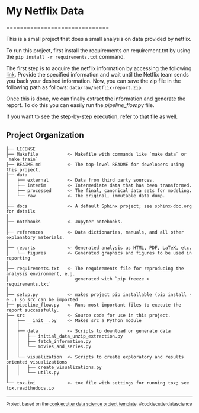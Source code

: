# My Netflix Data
==============================

This is a small project that does a small analysis on data provided by netflix. 

To run this project, first install the requirements on requirement.txt by using the `pip install -r requirements.txt` command.

The first step is to acquire the netflix information by accessing the following [link](https://www.netflix.com/account/getmyinfo). Provide the specified information and wait until the Netflix team sends you back your desired information. 
Now, you can save the zip file in the following path as follows: `data/raw/netflix-report.zip`.

Once this is done, we can finally extract the information and generate the report. To do this you can easily run
the _pipeline_flow.py_ file.

If you want to see the step-by-step execution, refer to that file as well.

Project Organization
------------

    ├── LICENSE
    ├── Makefile           <- Makefile with commands like `make data` or `make train`
    ├── README.md          <- The top-level README for developers using this project.
    ├── data
    │   ├── external       <- Data from third party sources.
    │   ├── interim        <- Intermediate data that has been transformed.
    │   ├── processed      <- The final, canonical data sets for modeling.
    │   └── raw            <- The original, immutable data dump.
    │
    ├── docs               <- A default Sphinx project; see sphinx-doc.org for details
    │
    ├── notebooks          <- Jupyter notebooks. 
    │
    ├── references         <- Data dictionaries, manuals, and all other explanatory materials.
    │
    ├── reports            <- Generated analysis as HTML, PDF, LaTeX, etc.
    │   └── figures        <- Generated graphics and figures to be used in reporting
    │
    ├── requirements.txt   <- The requirements file for reproducing the analysis environment, e.g.
    │                         generated with `pip freeze > requirements.txt`
    │
    ├── setup.py           <- makes project pip installable (pip install -e .) so src can be imported
    ├── pipeline_flow.py   <- Runs most important files to execute the report successfully. 
    ├── src                <- Source code for use in this project.
    │   ├── __init__.py    <- Makes src a Python module
    │   │
    │   ├── data           <- Scripts to download or generate data
    │   │   ├── initial_data_unzip_extraction.py
    │   │   ├── fetch_information.py
    │   │   └── movies_and_series.py
    │   │ 
    │   └── visualization  <- Scripts to create exploratory and results oriented visualizations
    │   │   ├── create_visualizations.py
    │   │   └── utils.py    
    │
    └── tox.ini            <- tox file with settings for running tox; see tox.readthedocs.io


--------

<p><small>Project based on the <a target="_blank" href="https://drivendata.github.io/cookiecutter-data-science/">cookiecutter data science project template</a>. #cookiecutterdatascience</small></p>
